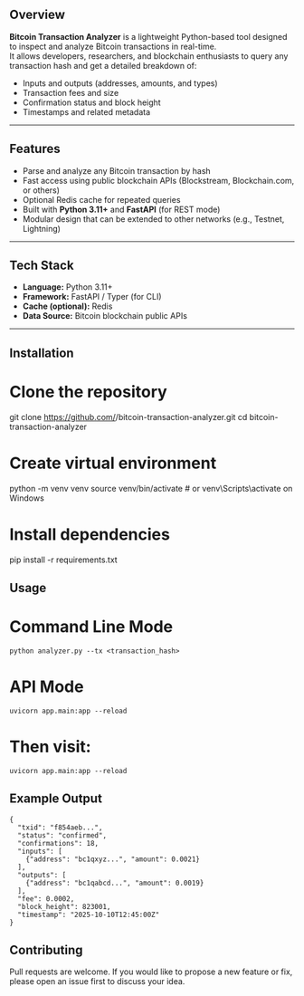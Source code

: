 ## Overview

**Bitcoin Transaction Analyzer** is a lightweight Python-based tool designed to inspect and analyze Bitcoin transactions in real-time.  
It allows developers, researchers, and blockchain enthusiasts to query any transaction hash and get a detailed breakdown of:

- Inputs and outputs (addresses, amounts, and types)
- Transaction fees and size
- Confirmation status and block height
- Timestamps and related metadata

---

## Features

- Parse and analyze any Bitcoin transaction by hash  
- Fast access using public blockchain APIs (Blockstream, Blockchain.com, or others)  
- Optional Redis cache for repeated queries  
- Built with **Python 3.11+** and **FastAPI** (for REST mode)  
- Modular design that can be extended to other networks (e.g., Testnet, Lightning)

---

## Tech Stack

- **Language:** Python 3.11+
- **Framework:** FastAPI / Typer (for CLI)
- **Cache (optional):** Redis
- **Data Source:** Bitcoin blockchain public APIs

---

## Installation

# Clone the repository
git clone https://github.com/<your-username>/bitcoin-transaction-analyzer.git
cd bitcoin-transaction-analyzer

# Create virtual environment
python -m venv venv
source venv/bin/activate  # or venv\Scripts\activate on Windows

# Install dependencies
pip install -r requirements.txt


## Usage

# Command Line Mode
```
python analyzer.py --tx <transaction_hash>

```

# API Mode

```
uvicorn app.main:app --reload
```
# Then visit:

```
uvicorn app.main:app --reload

```

## Example Output

```
{
  "txid": "f854aeb...",
  "status": "confirmed",
  "confirmations": 18,
  "inputs": [
    {"address": "bc1qxyz...", "amount": 0.0021}
  ],
  "outputs": [
    {"address": "bc1qabcd...", "amount": 0.0019}
  ],
  "fee": 0.0002,
  "block_height": 823001,
  "timestamp": "2025-10-10T12:45:00Z"
}
```

## Contributing

Pull requests are welcome.
If you would like to propose a new feature or fix, please open an issue first to discuss your idea.











